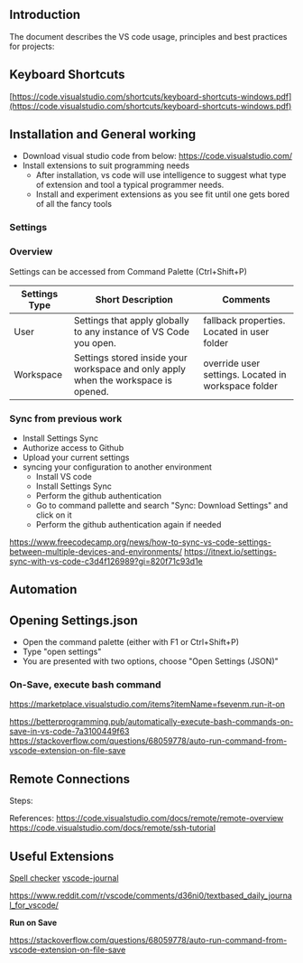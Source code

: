 ## Introduction
The document describes the VS code usage, principles and best practices for projects:

## Keyboard Shortcuts

[https://code.visualstudio.com/shortcuts/keyboard-shortcuts-windows.pdf](https://code.visualstudio.com/shortcuts/keyboard-shortcuts-windows.pdf)


## Installation and General working

- Download visual studio code from below:
    https://code.visualstudio.com/
- Install extensions to suit programming needs
    - After installation, vs code will use intelligence to suggest what type of extension and tool a typical programmer needs. 
    - Install and experiment extensions as you see fit until one gets bored of all the fancy tools
    

### Settings 

### Overview

Settings can be accessed from Command Palette (Ctrl+Shift+P)

| Settings Type |   Short Description |  Comments |
|---|---|---|
| User | Settings that apply globally to any instance of VS Code you open.  | fallback properties. Located in user folder |
| Workspace | Settings stored inside your workspace and only apply when the workspace is opened.  | override user settings. Located in workspace folder|

### Sync from previous work

- Install Settings Sync
- Authorize access to Github
- Upload your current settings
- syncing your configuration to another environment
    - Install VS code
    - Install Settings Sync
    - Perform the github authentication 
    - Go to command pallette and search "Sync: Download Settings" and click on it
    - Perform the github authentication again if needed

https://www.freecodecamp.org/news/how-to-sync-vs-code-settings-between-multiple-devices-and-environments/
https://itnext.io/settings-sync-with-vs-code-c3d4f126989?gi=820f71c93d1e

## Automation


## Opening Settings.json

- Open the command palette (either with F1 or Ctrl+Shift+P)
- Type "open settings"
- You are presented with two options, choose "Open Settings (JSON)"
### On-Save, execute bash command


https://marketplace.visualstudio.com/items?itemName=fsevenm.run-it-on

https://betterprogramming.pub/automatically-execute-bash-commands-on-save-in-vs-code-7a3100449f63
https://stackoverflow.com/questions/68059778/auto-run-command-from-vscode-extension-on-file-save

## Remote Connections

Steps:


References:
https://code.visualstudio.com/docs/remote/remote-overview
https://code.visualstudio.com/docs/remote/ssh-tutorial

## Useful Extensions

[Spell checker](https://marketplace.visualstudio.com/items?itemName=streetsidesoftware.code-spell-checker)
[vscode-journal](https://marketplace.visualstudio.com/items?itemName=pajoma.vscode-journal)

https://www.reddit.com/r/vscode/comments/d36ni0/textbased_daily_journal_for_vscode/

**Run on Save**

https://stackoverflow.com/questions/68059778/auto-run-command-from-vscode-extension-on-file-save
